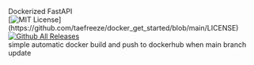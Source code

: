 Dockerized FastAPI \
[![MIT License](https://img.shields.io/apm/l/atomic-design-ui.svg?)](https://github.com/taefreeze/docker_get_started/blob/main/LICENSE) [![Github All Releases](https://img.shields.io/github/downloads/atom/atom/total.svg?style=flat)](https://github.com/taefreeze/docker_get_started/releases)   \
simple automatic docker build and push to dockerhub when main branch update
